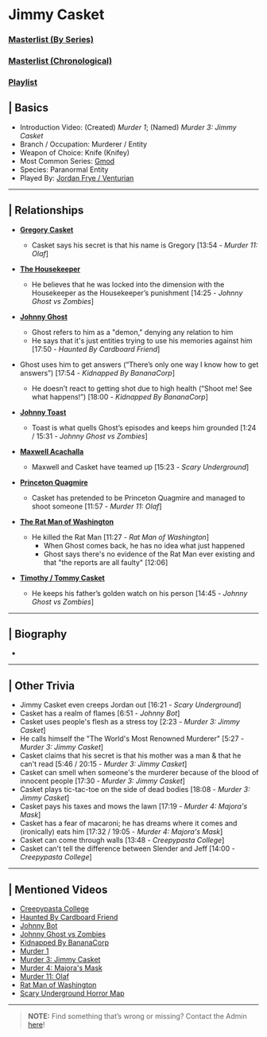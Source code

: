 # Jimmy Casket  
### [Masterlist \(By Series)](https://drive.google.com/open?id=1Q70TOV2USknDBMNtzaAegT2xaBJPmYXNBV_BQyPij28)
### [Masterlist \(Chronological)](https://drive.google.com/open?id=1cSqV-6bN2i3ZpLb4thxJJ4LALoFeQ11kgFLUowdLEU0)
### [Playlist]()


## | Basics  
- Introduction Video: \(Created) *Murder 1*; \(Named) *Murder 3: Jimmy Casket*  
- Branch / Occupation: Murderer / Entity  
- Weapon of Choice: Knife \(Knifey)  
- Most Common Series: [Gmod](6.Series/Gmod.html)  
- Species: Paranormal Entity
- Played By: [Jordan Frye / Venturian](3.Siblings/3.1.Jordan-Frye-Venturian.html)  

----

## | Relationships  
- [**Gregory Casket**](5.Characters/Gregory_Casket.html)
  - Casket says his secret is that his name is Gregory \[13:54 - *Murder 11: Olaf*]

- [**The Housekeeper**](5.Characters/Housekeeper.html)
  - He believes that he was locked into the dimension with the Housekeeper as the Housekeeper’s punishment \[14:25 - *Johnny Ghost vs Zombies*]

- [**Johnny Ghost**](5.Characters/Johnny_Ghost.html)
  - Ghost refers to him as a "demon," denying any relation to him
   - He says that it's just entities trying to use his memories against him \[17:50 - *Haunted By Cardboard Friend*]
- Ghost uses him to get answers \(“There’s only one way I know how to get answers”) \[17:54 - *Kidnapped By BananaCorp*]
   - He doesn’t react to getting shot due to high health \(“Shoot me! See what happens!”) \[18:00 - *Kidnapped By BananaCorp*]

- [**Johnny Toast**](5.Characters/Johnny_Toast.html)
  - Toast is what quells Ghost’s episodes and keeps him grounded \[1:24 / 15:31 - *Johnny Ghost vs Zombies*]

- [**Maxwell Acachalla**](5.Characters/Maxwell_Acachalla.html)  
  - Maxwell and Casket have teamed up \[15:23 - *Scary Underground*]

- [**Princeton Quagmire**](5.Characters/Princeton_Quagmire.html)
  - Casket has pretended to be Princeton Quagmire and managed to shoot someone \[11:57 - *Murder 11: Olaf*]

- [**The Rat Man of Washington**](5.Characters/One-Use_Uncommon.html)
  - He killed the Rat Man \[11:27 - *Rat Man of Washington*]
    - When Ghost comes back, he has no idea what just happened
    - Ghost says there's no evidence of the Rat Man ever existing and that "the reports are all faulty" \[12:06]

- [**Timothy / Tommy Casket**]()
  - He keeps his father’s golden watch on his person \[14:45 - *Johnny Ghost vs Zombies*]

----

## | Biography  
- 

----

## | Other Trivia  
- Jimmy Casket even creeps Jordan out \[16:21 - *Scary Underground*]
- Casket has a realm of flames \[6:51 - *Johnny Bot*]
- Casket uses people's flesh as a stress toy \[2:23 - *Murder 3: Jimmy Casket*]
- He calls himself the "The World's Most Renowned Murderer" \[5:27 - *Murder 3: Jimmy Casket*]
- Casket claims that his secret is that his mother was a man & that he can't read \[5:46 / 20:15 - *Murder 3: Jimmy Casket*]
- Casket can smell when someone's the murderer because of the blood of innocent people \[17:30 - *Murder 3: Jimmy Casket*]
- Casket plays tic-tac-toe on the side of dead bodies \[18:08 - *Murder 3: Jimmy Casket*]
- Casket pays his taxes and mows the lawn \[17:19 - *Murder 4: Majora's Mask*]
- Casket has a fear of macaroni; he has dreams where it comes and \(ironically) eats him \[17:32 / 19:05 - *Murder 4: Majora's Mask*]
- Casket can come through walls \[13:48 - *Creepypasta College*]
- Casket can't tell the difference between Slender and Jeff \[14:00 - *Creepypasta College*]

----

## | Mentioned Videos
- [Creepypasta College](https://youtu.be/TyTM5NU8jKY)
- [Haunted By Cardboard Friend](https://youtu.be/jG3Iarj08BQ)
- [Johnny Bot](https://youtu.be/I_8FpxwKSNo)
- [Johnny Ghost vs Zombies](https://youtu.be/ZZi4QOcKkno)
- [Kidnapped By BananaCorp](https://youtu.be/wt_kHMmAnTQ)
- [Murder 1](https://youtu.be/P4R_xbJrHWo)
- [Murder 3: Jimmy Casket](https://youtu.be/ijGTXelXjx4)
- [Murder 4: Majora's Mask](https://youtu.be/rJShOzX411o)
- [Murder 11: Olaf](https://youtu.be/g2tvu5gFGhI)
- [Rat Man of Washington](https://youtu.be/DYH4xQ-U0gE)
- [Scary Underground Horror Map](https://youtu.be/Hd_KT6KbnHI)

----

> **NOTE:** Find something that’s wrong or missing? Contact the Admin [here](../chapter_2.html)!